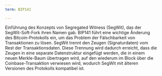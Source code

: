 ```yaml
---
term: BIP141

---
```

Einführung des Konzepts von Segregated Witness (SegWit), das der SegWit-Soft-Fork ihren Namen gab. BIP141 führt eine wichtige Änderung des Bitcoin-Protokolls ein, um das Problem der Fälschbarkeit von Transaktionen zu lösen. SegWit trennt den Zeugen (Signaturdaten) vom Rest der Transaktionsdaten. Diese Trennung wird dadurch erreicht, dass die Zeugen in eine separate Datenstruktur eingefügt werden, die in einem neuen Merkle-Baum übertragen wird, auf den wiederum im Block über die Coinbase-Transaktion verwiesen wird, wodurch SegWit mit älteren Versionen des Protokolls kompatibel ist.